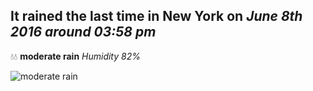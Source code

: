 ## It rained the last time in New York on *June 8th 2016 around 03:58 pm*
💧💧  **moderate rain** *Humidity 82%*

![moderate rain](http://openweathermap.org/img/w/10d.png)
